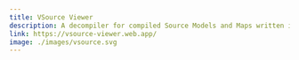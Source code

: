 ```yaml
---
title: VSource Viewer
description: A decompiler for compiled Source Models and Maps written in JS with WebGL renderer.
link: https://vsource-viewer.web.app/
image: ./images/vsource.svg
---
```


